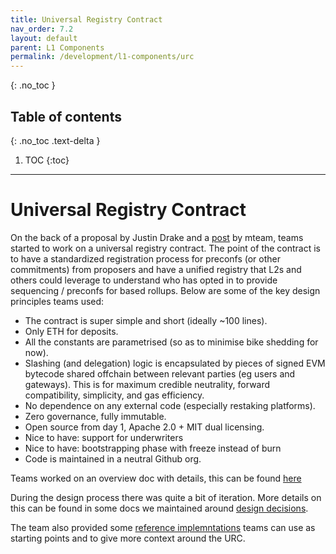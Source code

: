 ```yaml
---
title: Universal Registry Contract
nav_order: 7.2
layout: default
parent: L1 Components
permalink: /development/l1-components/urc
---
```

{: .no_toc }

## Table of contents
{: .no_toc .text-delta }

1. TOC
{:toc}

---
# Universal Registry Contract
On the back of a proposal by Justin Drake and a [post](https://ethresear.ch/t/credibly-neutral-preconfirmation-collateral-the-preconfirmation-registry/19634) by mteam, teams started to work on a universal registry contract. The point of the contract is to have a standardized registration process for preconfs (or other commitments) from proposers and have a unified registry that L2s and others could leverage to understand who has opted in to provide sequencing / preconfs for based rollups. Below are some of the key design principles teams used: 

- The contract is super simple and short (ideally ~100 lines).
- Only ETH for deposits.
- All the constants are parametrised (so as to minimise bike shedding for now).
- Slashing (and delegation) logic is encapsulated by pieces of signed EVM bytecode shared offchain between relevant parties (eg users and gateways). This is for maximum credible neutrality, forward compatibility, simplicity, and gas efficiency.
- No dependence on any external code (especially restaking platforms).
- Zero governance, fully immutable.
- Open source from day 1, Apache 2.0 + MIT dual licensing.
- Nice to have: support for underwriters
- Nice to have: bootstrapping phase with freeze instead of burn
- Code is maintained in a neutral Github org.

Teams worked on an overview doc with details, this can be found [here](https://github.com/eth-fabric/urc/blob/main/docs/overview.md)

During the design process there was quite a bit of iteration. More details on this can be found in some docs we maintained around [design decisions](https://github.com/eth-fabric/urc/blob/main/docs/decisions.md).

The team also provided some [reference implemntations](https://github.com/eth-fabric/urc/tree/main/example) teams can use as starting points and to give more context around the URC. 
